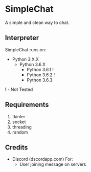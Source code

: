 # SimpleChat
A simple and clean way to chat.

## Interpreter

SimpleChat runs on:

* Python 3.X.X
  * Python 3.6.X
    * Python 3.6.1 !
    * Python 3.6.2 !
    * Python 3.6.3

! -  Not Tested

## Requirements

1. tkinter
2. socket
3. threading
4. random

## Credits

* Discord (dscordapp.com)
  For:
  * User joining  message on servers
